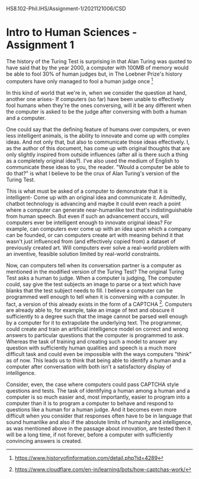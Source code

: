 HS8.102-Phil.IHS/Assignment-1/2021121006/CSD

# Intro to Human Sciences - Assignment 1

The history of the Turing Test is surprising in that Alan Turing was quoted to have said that by the year 2000, a computer with 100MB of memory would be able to fool 30% of human judges but,  in The Loebner Prize's history computers have only managed to fool a human judge once [^1] 

In this kind of world that we're in, when we consider the question at hand, another one arises- If computers (so far) have been unable to effectively fool humans when they're the ones conversing, will it be any different when the computer is asked to be the judge after conversing with both a human and a computer.

One could say that the defining feature of humans over computers, or even less intelligent animals, is the ability to innovate and come up with complex ideas. And not only that, but also to communicate those ideas effectively. 
I, as the author of this document, has come up with original thoughts that are only slightly inspired from outside influences (after all is there such a thing as a completely original idea?). I've also used the medium of English to communicate these ideas to you, the reader. "Would a computer be able to do that?" is what I believe to be the crux of Alan Turing's version of the Turing Test.

This is what must be asked of a computer to demonstrate that it is intelligent- Come up with an original idea and communicate it. Admittedly, chatbot technology is advancing and maybe it could even reach a point where a computer can generate near-humanlike text that's indistinguishable from human speech. But even if such an advancement occurs, will computers ever be intelligent enough to innovate original ideas? For example, can computers ever come up with an idea upon which a company can be founded, or can computers create art with meaning behind it that wasn't just influenced from (and effectively copied from) a dataset of previously created art. Will computers ever solve a real-world problem with an inventive, feasible solution limited by real-world constraints.

Now, can computers tell when its conversation partner is a computer as mentioned in the modified version of the Turing Test? The original Turing Test asks a human to judge. When a computer is judging, The computer could, say give the test subjects an image to parse or a text which have blanks that the test subject needs to fill. I believe a computer can be programmed well enough to tell when it is conversing with a computer. In fact, a version of this already exists in the form of a CAPTCHA [^2]. Computers are already able to, for example, take an image of text and obscure it sufficiently to a degree such that the image cannot be parsed well enough by a computer for it to extrapolate the underlying text. The programmer, could create and train an artificial intelligence model on correct and wrong answers to particular questions that the computer is programmed to ask. Whereas the task of training and creating such a model to answer any question with sufficiently human qualities and speech is a much more difficult task and could even be impossible with the ways computers "think" as of now. This leads us to think that being able to identify a human and a computer after conversation with both isn't a satisfactory display of intelligence.

Consider, even, the case where computers could pass CAPTCHA style questions and tests. The task of identifying a human among a human and a computer is so much easier and, most importantly, easier to program into a computer than it is to program a computer to behave and respond to questions like a human for a human judge. And it becomes even more difficult when you consider that responses often have to be in language that sound humanlike and also if the absolute limits of humanity and intelligence, as was mentioned above in the passage about innovation, are tested then it will be a long time, if not forever, before a computer with sufficiently convincing answers is created. 

[^1]: https://www.historyofinformation.com/detail.php?id=4289
[^2]: https://www.cloudflare.com/en-in/learning/bots/how-captchas-work/

